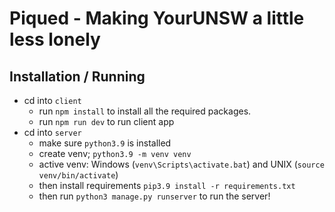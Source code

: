 # Piqued - Making YourUNSW a little less lonely

## Installation / Running

- cd into `client`
    - run `npm install` to install all the required packages.
    - run `npm run dev` to run client app
- cd into `server`
    - make sure `python3.9` is installed
    - create venv; `python3.9 -m venv venv`
    - active venv: Windows (`venv\Scripts\activate.bat`) and UNIX (`source venv/bin/activate`)
    - then install requirements `pip3.9 install -r requirements.txt`
    - then run `python3 manage.py runserver` to run the server!
